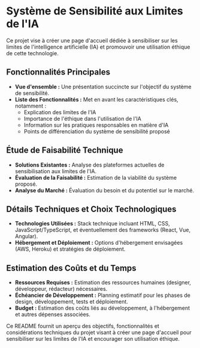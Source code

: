 # Système de Sensibilité aux Limites de l'IA

Ce projet vise à créer une page d'accueil dédiée à sensibiliser sur les limites de l'intelligence artificielle (IA) et promouvoir une utilisation éthique de cette technologie.

## Fonctionnalités Principales

- **Vue d'ensemble :** Une présentation succincte sur l'objectif du système de sensibilité.
- **Liste des Fonctionnalités :** Met en avant les caractéristiques clés, notamment :
  - Explication des limites de l'IA
  - Importance de l'éthique dans l'utilisation de l'IA
  - Information sur les pratiques responsables en matière d'IA
  - Points de différenciation du système de sensibilité proposé

## Étude de Faisabilité Technique

- **Solutions Existantes :** Analyse des plateformes actuelles de sensibilisation aux limites de l'IA.
- **Évaluation de la Faisabilité :** Estimation de la viabilité du système proposé.
- **Analyse du Marché :** Évaluation du besoin et du potentiel sur le marché.

## Détails Techniques et Choix Technologiques

- **Technologies Utilisées :** Stack technique incluant HTML, CSS, JavaScript/TypeScript, et éventuellement des frameworks (React, Vue, Angular).
- **Hébergement et Déploiement :** Options d'hébergement envisagées (AWS, Heroku) et stratégies de déploiement.

## Estimation des Coûts et du Temps

- **Ressources Requises :** Estimation des ressources humaines (designer, développeur, rédacteur) nécessaires.
- **Échéancier de Développement :** Planning estimatif pour les phases de design, développement, tests et déploiement.
- **Budget :** Estimation des coûts liés au développement, à l'hébergement et autres dépenses associées.

Ce README fournit un aperçu des objectifs, fonctionnalités et considérations techniques du projet visant à créer une page d'accueil pour sensibiliser sur les limites de l'IA et encourager son utilisation éthique.
